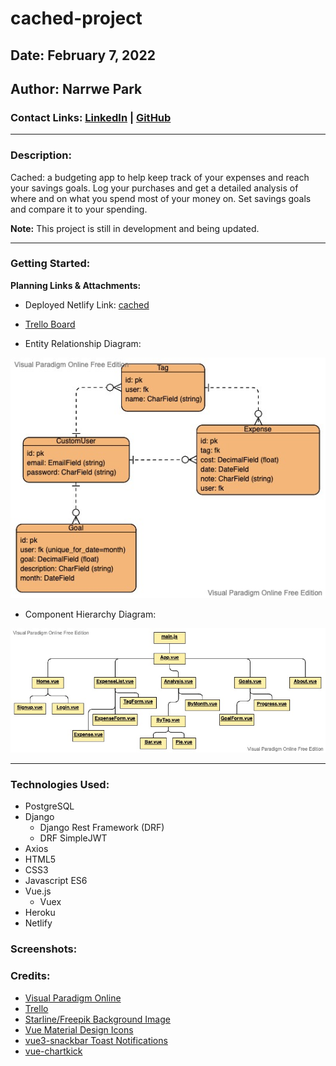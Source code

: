 # cached-project

## **Date:** February 7, 2022

## **Author:** Narrwe Park

### Contact Links: [LinkedIn](https://www.linkedin.com/in/narrwe-park/) | [GitHub](https://github.com/narrwep27)

***

### **Description:**

Cached: a budgeting app to help keep track of your expenses and reach your savings goals. Log your purchases and get a detailed analysis of where and on what you spend most of your money on. Set savings goals and compare it to your spending.

**Note:** This project is still in development and being updated.

***

### **Getting Started:**

**Planning Links & Attachments:**

- Deployed Netlify Link: [cached](https://cached.netlify.app/)

- [Trello Board](https://trello.com/b/IhtXefM2)

- Entity Relationship Diagram:  

![ERD](./images/ERD.jpg)

- Component Hierarchy Diagram:  

![CHD](./images/CHD.jpg)

***

### **Technologies Used:**

- PostgreSQL
- Django
  - Django Rest Framework (DRF)
  - DRF SimpleJWT
- Axios
- HTML5
- CSS3
- Javascript ES6
- Vue.js
  - Vuex
- Heroku
- Netlify

### **Screenshots:**

### **Credits:**

- [Visual Paradigm Online](https://www.visual-paradigm.com/)
- [Trello](https://trello.com/)
- [Starline/Freepik Background Image](https://www.freepik.com/free-vector/white-background-with-triangle-patterns_4403214.htm#query=background%20pattern&position=1&from_view=keyword)
- [Vue Material Design Icons](https://www.npmjs.com/package/vue-material-design-icons)
- [vue3-snackbar Toast Notifications](https://github.com/craigrileyuk/vue3-snackbar)
- [vue-chartkick](https://github.com/ankane/vue-chartkick)